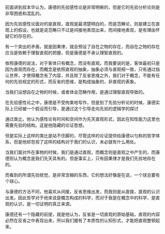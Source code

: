 <p data-pid="F8ymmuBF">前面讲到叔本华认为，康德的先验感性论是非常明晰的，但是它的先验分析论则是非常困惑和混乱的。</p><p data-pid="-0Aw6zPe">因为先验感性论面对的是直观，直观是最清楚明白的，而是范畴论，则是建立在直观上的假设，也就是说范畴只不过是间接地表现出来，而间接地表现，是有理由怀疑它的存在的。</p><p data-pid="y-O8BhzB">有一个突出的矛盾，就是因果律，就会预设了自在之物的存在，而自在之物的存在应当是依赖于理智直观的把握，但是康德是不承认理智直观的。</p><p data-pid="akXh5NYa">依照康德的说法，对于客体只有概念，而没有直观。而我要说的是，客体最初只是因为直观而存在，而概念是依照直观的抽象，抽象必须与直观相一致，只有通过指认世界，才使得概念有了内容，并且除了反省思维之外，我们对于概念，不能有任何的先验规定的形式，而反省的思维，是构成抽象的，非直观的表象。</p><p data-pid="mhZbW0ji">当我们设想自在之物的时候，或者体会范畴作用，是通过理智直观导致的。</p><p data-pid="i5Dr4cNL">在先验感性论之中，康德是不受拘束地写作，但是到了先验分析论的时候，康德实际上已经被一个假设而引导，是通过这个引导走向先验的逻辑学的探讨</p><p data-pid="0y4xFccc">通过类比，他认为感性论有时间和空间作为先天直观形式，因此在知性能力这里也需要先验的结构。这是他隐藏的论证思想。</p><p data-pid="CtPI1E94">但是实际上这样的类比是站不住脚的，尽管这样的论证提供给康德以匀称的哲学体系，但是他却忽视了这样的结构对于我们的认识，未必就有什么用处。</p><p data-pid="uaFwxJVh">当我们面对外在事物的时候，我们是通过直观，而概念则是直观之中产生的，而康德则认为概念是我们先天具有的。但是事实上，只有因果律才是我们先验地存在的。</p><p data-pid="gMPTW_r7">而看到的所谓先验统觉，是非常含糊的东西，它的想法好像是在说，一个球总要有个球心。</p><p data-pid="iekIUfqs">与康德的方法不同，他喜欢从间接，反省思维出发，而我则是从直接，直观的认识出发。因此哲学对于他来说是概念构成的科学，而对于我是在概念中的科学，是直观的认识，是一切证明的真正来源。</p><p data-pid="TTqWIj1X">康德还有一个隐藏的前提，就是他认为，反省是一切直观的原始基础，直观的内容必然在反省之中表现出来，所以我们握有了本质性的认知形式，才能把直观整顿起来。</p><p></p><p></p>